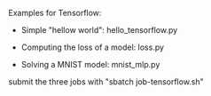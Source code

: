 Examples for Tensorflow:

 * Simple "hellow world": hello_tensorflow.py                                                                                                        

 * Computing the loss of a model: loss.py

 * Solving a MNIST model: mnist_mlp.py


 submit the three jobs with "sbatch job-tensorflow.sh"
